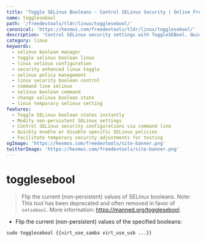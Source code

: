 ```yaml
---
title: 'Toggle SELinux Booleans - Control SELinux Security | Online Free DevTools by Hexmos'
name: togglesebool
path: '/freedevtools/tldr/linux/togglesebool/'
canonical: 'https://hexmos.com/freedevtools/tldr/linux/togglesebool/'
description: 'Control SELinux security settings with ToggleSEBool. Quickly toggle booleans for temporary security adjustments using this Linux tool. Free online tool, no registration required.'
category: linux
keywords:
  - selinux boolean manager
  - toggle selinux boolean linux
  - linux selinux configuration
  - security enhanced linux toggle
  - selinux policy management
  - linux security boolean control
  - command line selinux
  - selinux boolean command
  - change selinux boolean state
  - linux temporary selinux setting
features:
  - Toggle SELinux boolean states instantly
  - Modify non-persistent SELinux settings
  - Control SELinux security configurations via command line
  - Quickly enable or disable specific SELinux policies
  - Facilitate temporary security adjustments for testing
ogImage: 'https://hexmos.com/freedevtools/site-banner.png'
twitterImage: 'https://hexmos.com/freedevtools/site-banner.png'
---
```


# togglesebool

> Flip the current (non-persistent) values of SELinux booleans.
> Note: This tool has been deprecated and often removed in favor of `setsebool`.
> More information: <https://manned.org/togglesebool>.

- Flip the current (non-persistent) values of the specified booleans:

`sudo togglesebool {{virt_use_samba virt_use_usb ...}}`
